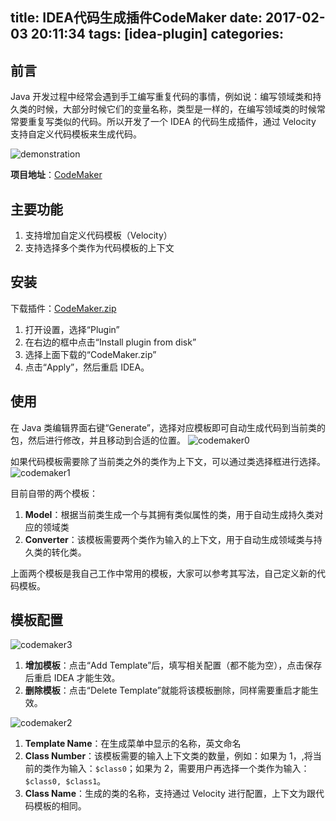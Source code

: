 title: IDEA代码生成插件CodeMaker
date: 2017-02-03 20:11:34
tags: [idea-plugin]
categories:
---

## 前言
Java 开发过程中经常会遇到手工编写重复代码的事情，例如说：编写领域类和持久类的时候，大部分时候它们的变量名称，类型是一样的，在编写领域类的时候常常要重复写类似的代码。所以开发了一个 IDEA 的代码生成插件，通过 Velocity 支持自定义代码模板来生成代码。

![demonstration][1]

**项目地址**：[CodeMaker][2]

## 主要功能
1. 支持增加自定义代码模板（Velocity）
2. 支持选择多个类作为代码模板的上下文

## 安装
下载插件：[CodeMaker.zip][3]

1. 打开设置，选择“Plugin”
2. 在右边的框中点击“Install plugin from disk”
3. 选择上面下载的“CodeMaker.zip”
4. 点击“Apply”，然后重启 IDEA。

## 使用
在 Java 类编辑界面右键“Generate”，选择对应模板即可自动生成代码到当前类的包，然后进行修改，并且移动到合适的位置。
![codemaker0][4]

如果代码模板需要除了当前类之外的类作为上下文，可以通过类选择框进行选择。
![codemaker1][5]

目前自带的两个模板：

1. **Model**：根据当前类生成一个与其拥有类似属性的类，用于自动生成持久类对应的领域类
2. **Converter**：该模板需要两个类作为输入的上下文，用于自动生成领域类与持久类的转化类。

上面两个模板是我自己工作中常用的模板，大家可以参考其写法，自己定义新的代码模板。

## 模板配置
![codemaker3][6]
1. **增加模板**：点击“Add Template”后，填写相关配置（都不能为空），点击保存后重启 IDEA 才能生效。
2. **删除模板**：点击“Delete Template”就能将该模板删除，同样需要重启才能生效。

![codemaker2][7]
1. **Template Name**：在生成菜单中显示的名称，英文命名
2. **Class Number**：该模板需要的输入上下文类的数量，例如：如果为 1，,将当前的类作为输入：`$class0`；如果为 2，需要用户再选择一个类作为输入：`$class0, $class1`。
3. **Class Name**：生成的类的名称，支持通过 Velocity 进行配置，上下文为跟代码模板的相同。


  [1]: http://7xjtfr.com1.z0.glb.clouddn.com/codemaker.gif
  [2]: https://github.com/x-hansong/CodeMaker
  [3]: https://github.com/x-hansong/CodeMaker/releases/download/1.0/CodeMaker.zip
  [4]: http://7xjtfr.com1.z0.glb.clouddn.com/codemaker0.png
  [5]: http://7xjtfr.com1.z0.glb.clouddn.com/codemaker1.png
  [6]: http://7xjtfr.com1.z0.glb.clouddn.com/codemaker3.png
  [7]: http://7xjtfr.com1.z0.glb.clouddn.com/codemaker2.png